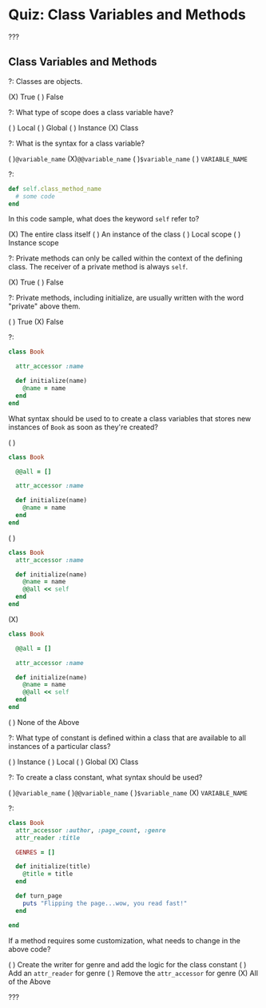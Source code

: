# Quiz: Class Variables and Methods

???

## Class Variables and Methods

?: Classes are objects.

(X) True ( ) False

?: What type of scope does a class variable have?

( ) Local ( ) Global ( ) Instance (X) Class

?: What is the syntax for a class variable?

( )`@variable_name` (X)`@@variable_name` ( )`$variable_name` ( ) `VARIABLE_NAME`

?: 

```ruby
def self.class_method_name
  # some code
end
```

In this code sample, what does the keyword `self` refer to?

(X) The entire class itself  ( ) An instance of the class ( ) Local scope ( ) Instance scope

?: Private methods can only be called within the context of the defining class. The receiver of a private method is always `self`.

(X) True ( ) False

?: Private methods, including initialize, are usually written with the word "private" above them.

( ) True (X) False

?:

```ruby
class Book

  attr_accessor :name

  def initialize(name)
    @name = name
  end
end
```

What syntax should be used to to create a class variables that stores new instances of `Book` as soon as they're created?

( )
```ruby
class Book

  @@all = []

  attr_accessor :name

  def initialize(name)
    @name = name
  end
end
```
( )
```ruby
class Book
  attr_accessor :name

  def initialize(name)
    @name = name
    @@all << self
  end
end
```
(X)
```ruby
class Book

  @@all = []

  attr_accessor :name

  def initialize(name)
    @name = name
    @@all << self
  end
end
```
( ) None of the Above

?: What type of constant is defined within a class that are available to all instances of a particular class?

( ) Instance ( ) Local ( ) Global (X) Class

?: To create a class constant, what syntax should be used?

( )`@variable_name` ( )`@@variable_name` ( )`$variable_name` (X) `VARIABLE_NAME`

?: 

```ruby
class Book
  attr_accessor :author, :page_count, :genre
  attr_reader :title

  GENRES = []

  def initialize(title)
    @title = title
  end

  def turn_page
    puts "Flipping the page...wow, you read fast!"
  end

end
```

If a method requires some customization, what needs to change in the above code?

( ) Create the writer for genre and add the logic for the class constant ( ) Add an `attr_reader` for genre ( ) Remove the `attr_accessor` for genre (X) All of the Above

???
